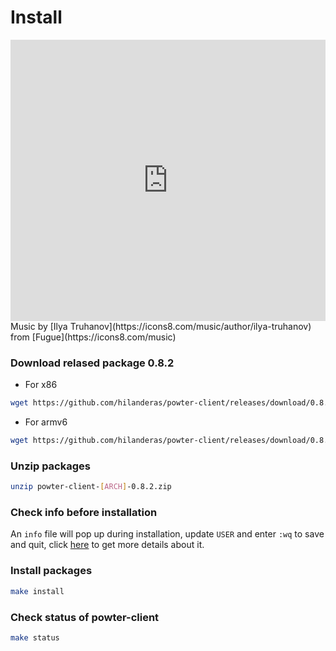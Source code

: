 # Install
<iframe frameborder="0" width="100%" height="450" src="https://www.dailymotion.com/embed/video/x74rdwc" allowfullscreen allow="autoplay"></iframe>
Music by [Ilya Truhanov](https://icons8.com/music/author/ilya-truhanov) from [Fugue](https://icons8.com/music)

### Download relased package 0.8.2
* For x86
```bash
wget https://github.com/hilanderas/powter-client/releases/download/0.8.2/powter-client-x86-0.8.2.zip
```

* For armv6
```bash
wget https://github.com/hilanderas/powter-client/releases/download/0.8.2/powter-client-armv6-0.8.2.zip
```

### Unzip packages
```bash
unzip powter-client-[ARCH]-0.8.2.zip
```

### Check info before installation
An `info` file will pop up during installation, update `USER` and enter `:wq` to save and quit, click [here](../usermanual/INFO.md) to get more details about it.

### Install packages
```bash
make install
```

### Check status of powter-client
```bash
make status
```

